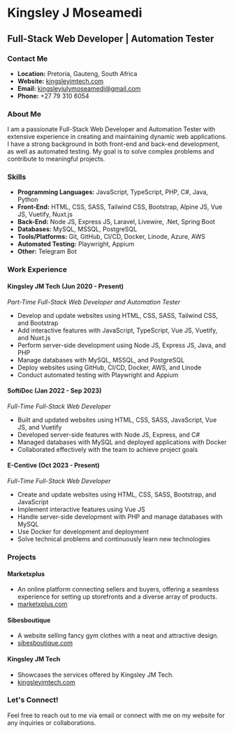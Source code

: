 # Kingsley J Moseamedi

## Full-Stack Web Developer | Automation Tester

### Contact Me
- **Location:** Pretoria, Gauteng, South Africa
- **Website:** [kingsleyjmtech.com](https://kingsleyjmtech.com)
- **Email:** kingsleyjulymoseamedi@gmail.com
- **Phone:** +27 79 310 6054

### About Me
I am a passionate Full-Stack Web Developer and Automation Tester with extensive experience in creating and maintaining dynamic web applications. I have a strong background in both front-end and back-end development, as well as automated testing. My goal is to solve complex problems and contribute to meaningful projects.

### Skills
- **Programming Languages:** JavaScript, TypeScript, PHP, C#, Java, Python
- **Front-End:** HTML, CSS, SASS, Tailwind CSS, Bootstrap, Alpine JS, Vue JS, Vuetify, Nuxt.js
- **Back-End:** Node JS, Express JS, Laravel, Livewire, .Net, Spring Boot
- **Databases:** MySQL, MSSQL, PostgreSQL
- **Tools/Platforms:** Git, GitHub, CI/CD, Docker, Linode, Azure, AWS
- **Automated Testing:** Playwright, Appium
- **Other:** Telegram Bot

### Work Experience

#### Kingsley JM Tech (Jun 2020 - Present)
*Part-Time Full-Stack Web Developer and Automation Tester*
- Develop and update websites using HTML, CSS, SASS, Tailwind CSS, and Bootstrap
- Add interactive features with JavaScript, TypeScript, Vue JS, Vuetify, and Nuxt.js
- Perform server-side development using Node JS, Express JS, Java, and PHP
- Manage databases with MySQL, MSSQL, and PostgreSQL
- Deploy websites using GitHub, CI/CD, Docker, AWS, and Linode
- Conduct automated testing with Playwright and Appium

#### SoftiDoc (Jan 2022 - Sep 2023)
*Full-Time Full-Stack Web Developer*
- Built and updated websites using HTML, CSS, SASS, JavaScript, Vue JS, and Vuetify
- Developed server-side features with Node JS, Express, and C#
- Managed databases with MySQL and deployed applications with Docker
- Collaborated effectively with the team to achieve project goals

#### E-Centive (Oct 2023 - Present)
*Full-Time Full-Stack Web Developer*
- Create and update websites using HTML, CSS, SASS, Bootstrap, and JavaScript
- Implement interactive features using Vue JS
- Handle server-side development with PHP and manage databases with MySQL
- Use Docker for development and deployment
- Solve technical problems and continuously learn new technologies

### Projects

#### Marketxplus
- An online platform connecting sellers and buyers, offering a seamless experience for setting up storefronts and a diverse array of products.
- [marketxplus.com](https://marketxplus.com/)

#### Sibesboutique
- A website selling fancy gym clothes with a neat and attractive design.
- [sibesboutique.com](https://sibesboutique.com/)

#### Kingsley JM Tech
- Showcases the services offered by Kingsley JM Tech.
- [kingsleyjmtech.com](https://kingsleyjmtech.com/)

### Let's Connect!
Feel free to reach out to me via email or connect with me on my website for any inquiries or collaborations.
